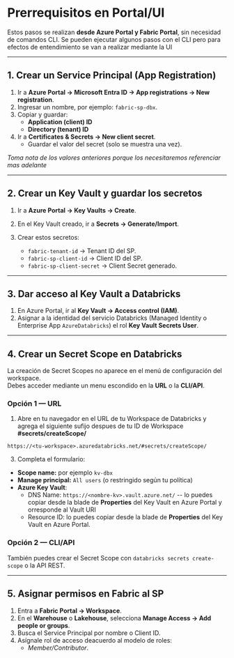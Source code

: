# Prerrequisitos en Portal/UI

Estos pasos se realizan **desde Azure Portal y Fabric Portal**, sin necesidad de comandos CLI. Se pueden ejecutar algunos pasos con el CLI pero para efectos de entendimiento se van a realizar mediante la UI

---

## 1. Crear un Service Principal (App Registration)

1. Ir a **Azure Portal → Microsoft Entra ID → App registrations → New registration**.  
2. Ingresar un nombre, por ejemplo: `fabric-sp-dbx`.  
3. Copiar y guardar:  
   - **Application (client) ID**  
   - **Directory (tenant) ID**  
4. Ir a **Certificates & Secrets → New client secret**.  
   - Guardar el valor del secret (solo se muestra una vez).
  
*Toma nota de los valores anteriores porque los necesitaremos referenciar mas adelante*

---

## 2. Crear un Key Vault y guardar los secretos

1. Ir a **Azure Portal → Key Vaults → Create**.  
2. En el Key Vault creado, ir a **Secrets → Generate/Import**.  
3. Crear estos secretos:
   
   - `fabric-tenant-id` → Tenant ID del SP.  
   - `fabric-sp-client-id` → Client ID del SP.  
   - `fabric-sp-client-secret` → Client Secret generado.

---

## 3. Dar acceso al Key Vault a Databricks

1. En Azure Portal, ir al **Key Vault → Access control (IAM)**.  
2. Asignar a la identidad del servicio Databricks (Managed Identity o Enterprise App `AzureDatabricks`) el rol **Key Vault Secrets User**.  

---

## 4. Crear un Secret Scope en Databricks

La creación de Secret Scopes no aparece en el menú de configuración del workspace.  
Debes acceder mediante un menu escondido en la **URL** o la **CLI/API**.

### Opción 1 — URL
1. Abre en tu navegador en el URL de tu Workspace de Databricks y agrega el siguiente sufijo despues de tu ID de Workspace **#secrets/createScope/**

`https://<tu-workspace>.azuredatabricks.net/#secrets/createScope/`

3. Completa el formulario:  
- **Scope name:** por ejemplo `kv-dbx`  
- **Manage principal:** `All users` (o restringido según tu política)  
- **Azure Key Vault**:  
  - DNS Name: `https://<nombre-kv>.vault.azure.net/`  -- lo puedes copiar desde la blade de **Properties** del Key Vault en Azure Portal y orresponde al Vault URI
  - Resource ID: lo puedes copiar desde la blade de **Properties** del Key Vault en Azure Portal.  

### Opción 2 — CLI/API
También puedes crear el Secret Scope con `databricks secrets create-scope` o la API REST.  


---

## 5. Asignar permisos en Fabric al SP

1. Entra a **Fabric Portal → Workspace**.  
2. En el **Warehouse** o **Lakehouse**, selecciona **Manage Access → Add people or groups**.  
3. Busca el Service Principal por nombre o Client ID.  
4. Asígnale rol de acceso deacuerdo al modelo de roles:  
   -  *Member/Contributor*.  
   

